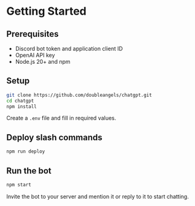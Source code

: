 # Getting Started

## Prerequisites

- Discord bot token and application client ID
- OpenAI API key
- Node.js 20+ and npm

## Setup

```bash
git clone https://github.com/doubleangels/chatgpt.git
cd chatgpt
npm install
```

Create a `.env` file and fill in required values.

## Deploy slash commands

```bash
npm run deploy
```

## Run the bot

```bash
npm start
```

Invite the bot to your server and mention it or reply to it to start chatting.
